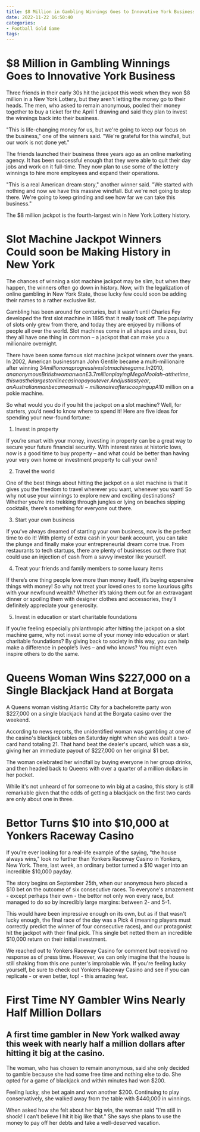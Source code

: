 ```yaml
---
title: $8 Million in Gambling Winnings Goes to Innovative York Business
date: 2022-11-22 16:50:40
categories:
- Football Gold Game
tags:
---
```



#  $8 Million in Gambling Winnings Goes to Innovative York Business

Three friends in their early 30s hit the jackpot this week when they won $8 million in a New York Lottery, but they aren't letting the money go to their heads. The men, who asked to remain anonymous, pooled their money together to buy a ticket for the April 1 drawing and said they plan to invest the winnings back into their business.

"This is life-changing money for us, but we're going to keep our focus on the business," one of the winners said. "We're grateful for this windfall, but our work is not done yet."

The friends launched their business three years ago as an online marketing agency. It has been successful enough that they were able to quit their day jobs and work on it full-time. They now plan to use some of the lottery winnings to hire more employees and expand their operations.

"This is a real American dream story," another winner said. "We started with nothing and now we have this massive windfall. But we're not going to stop there. We're going to keep grinding and see how far we can take this business."

The $8 million jackpot is the fourth-largest win in New York Lottery history.

#  Slot Machine Jackpot Winners Could soon be Making History in New York

The chances of winning a slot machine jackpot may be slim, but when they happen, the winners often go down in history. Now, with the legalization of online gambling in New York State, those lucky few could soon be adding their names to a rather exclusive list.

Gambling has been around for centuries, but it wasn’t until Charles Fey developed the first slot machine in 1895 that it really took off. The popularity of slots only grew from there, and today they are enjoyed by millions of people all over the world. Slot machines come in all shapes and sizes, but they all have one thing in common – a jackpot that can make you a millionaire overnight.

There have been some famous slot machine jackpot winners over the years. In 2002, American businessman John Gentile became a multi-millionaire after winning $34 million on a progressive slot machine game. In 2010, an anonymous British woman won £3.7 million playing Mega Moolah – at the time, this was the largest online casino payout ever. And just last year, an Australian man became a multi-millionaire after scooping up A$10 million on a pokie machine.

So what would you do if you hit the jackpot on a slot machine? Well, for starters, you’d need to know where to spend it! Here are five ideas for spending your new-found fortune:

1) Invest in property

If you’re smart with your money, investing in property can be a great way to secure your future financial security. With interest rates at historic lows, now is a good time to buy property – and what could be better than having your very own home or investment property to call your own?

2) Travel the world

One of the best things about hitting the jackpot on a slot machine is that it gives you the freedom to travel wherever you want, whenever you want! So why not use your winnings to explore new and exciting destinations? Whether you’re into trekking through jungles or lying on beaches sipping cocktails, there’s something for everyone out there.

3) Start your own business

If you’ve always dreamed of starting your own business, now is the perfect time to do it! With plenty of extra cash in your bank account, you can take the plunge and finally make your entrepreneurial dream come true. From restaurants to tech startups, there are plenty of businesses out there that could use an injection of cash from a savvy investor like yourself.

4) Treat your friends and family members to some luxury items

If there’s one thing people love more than money itself, it’s buying expensive things with money! So why not treat your loved ones to some luxurious gifts with your newfound wealth? Whether it’s taking them out for an extravagant dinner or spoiling them with designer clothes and accessories, they’ll definitely appreciate your generosity.

5) Invest in education or start charitable foundations

If you’re feeling especially philanthropic after hitting the jackpot on a slot machine game, why not invest some of your money into education or start charitable foundations? By giving back to society in this way, you can help make a difference in people’s lives – and who knows? You might even inspire others to do the same.

#  Queens Woman Wins $227,000 on a Single Blackjack Hand at Borgata

A Queens woman visiting Atlantic City for a bachelorette party won $227,000 on a single blackjack hand at the Borgata casino over the weekend.

According to news reports, the unidentified woman was gambling at one of the casino's blackjack tables on Saturday night when she was dealt a two-card hand totaling 21. That hand beat the dealer's upcard, which was a six, giving her an immediate payout of $227,000 on her original $1 bet.

The woman celebrated her windfall by buying everyone in her group drinks, and then headed back to Queens with over a quarter of a million dollars in her pocket.

While it's not unheard of for someone to win big at a casino, this story is still remarkable given that the odds of getting a blackjack on the first two cards are only about one in three.

#  Bettor Turns $10 into $10,000 at Yonkers Raceway Casino

If you're ever looking for a real-life example of the saying, "the house always wins," look no further than Yonkers Raceway Casino in Yonkers, New York. There, last week, an ordinary bettor turned a $10 wager into an incredible $10,000 payday.

The story begins on September 25th, when our anonymous hero placed a $10 bet on the outcome of six consecutive races. To everyone's amazement - except perhaps their own - the bettor not only won every race, but managed to do so by incredibly large margins: between 2- and 5-1.

This would have been impressive enough on its own, but as if that wasn't lucky enough, the final race of the day was a Pick 4 (meaning players must correctly predict the winner of four consecutive races), and our protagonist hit the jackpot with their final pick. This single bet netted them an incredible $10,000 return on their initial investment.

We reached out to Yonkers Raceway Casino for comment but received no response as of press time. However, we can only imagine that the house is still shaking from this one punter's improbable win. If you're feeling lucky yourself, be sure to check out Yonkers Raceway Casino and see if you can replicate - or even better, top! - this amazing feat.

#  First Time NY Gambler Wins Nearly Half Million Dollars

## A first time gambler in New York walked away this week with nearly half a million dollars after hitting it big at the casino.

The woman, who has chosen to remain anonymous, said she only decided to gamble because she had some free time and nothing else to do. She opted for a game of blackjack and within minutes had won $200.

Feeling lucky, she bet again and won another $200. Continuing to play conservatively, she walked away from the table with $440,000 in winnings.

When asked how she felt about her big win, the woman said "I'm still in shock! I can't believe I hit it big like that." She says she plans to use the money to pay off her debts and take a well-deserved vacation.